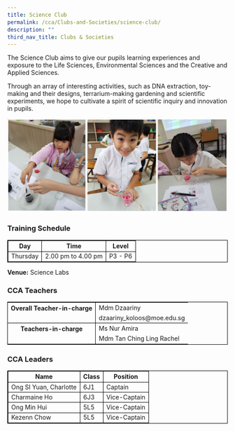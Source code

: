 ```yaml
---
title: Science Club
permalink: /cca/Clubs-and-Societies/science-club/
description: ""
third_nav_title: Clubs & Societies
---
```

The Science Club aims to give our pupils learning experiences and exposure to the Life Sciences, Environmental Sciences and the Creative and Applied Sciences. 

Through an array of interesting activities, such as DNA extraction, toy-making and their designs, terrarium-making gardening and scientific experiments, we hope to cultivate a spirit of scientific inquiry and innovation in pupils.

![](/images/sciclub1.jpg)

 ### Training Schedule


<table style="border-collapse: collapse; border: 1px solid black;">
  <thead>
    <tr>
      <th style="border: 1px solid black;">Day</th>
      <th style="border: 1px solid black;">Time</th>
      <th style="border: 1px solid black;">Level</th>
    </tr>
  </thead>
  <tbody>
    <tr>
    </tr><tr>
      <td style="border: 1px solid black;">Thursday</td>
      <td style="border: 1px solid black;">2.00 pm to 4.00 pm</td>
      <td style="border: 1px solid black;">P3 - P6</td>
    </tr>
    </tbody>
</table>


**Venue:**
Science Labs


### CCA Teachers

<table style="border-collapse: collapse; border: 1px solid black;">
  <tbody>
    <tr>
      <th style="border: none; border-right: 1px solid black">Overall Teacher-in-charge
      </th><td style="border: none;">Mdm Dzaariny</td>
		 </tr>
    <tr>
      <td style="border-bottom: 1px solid black; border-right: 1px solid black"></td>
      <td style="border-bottom: 1px solid black;">dzaariny_koloos@moe.edu.sg</td>
    </tr>
    <tr>
      <th style="border: none; border-right: 1px solid black">Teachers-in-charge
  </th>
			<td style="border: none;">Ms Nur Amira  </td>
    </tr>
    <tr>
      <td style="border: none;border-right: 1px solid black"></td>
      <td style="border: none;">Mdm Tan Ching Ling Rachel </td>  
  </tr></tbody>
</table>


### CCA Leaders

<table style="border-collapse: collapse; border: 1px solid black;">
  <thead>
    <tr>
      <th style="border: 1px solid black;">Name</th>
      <th style="border: 1px solid black;">Class</th>
      <th style="border: 1px solid black;">Position</th>
    </tr>
  </thead>
  <tbody>
    <tr>
      <td style="border: 1px solid black;">Ong SI Yuan, Charlotte</td>
      <td style="border: 1px solid black;">6J1</td>
      <td style="border: 1px solid black;">Captain</td>
			    </tr><tr>
      <td style="border: 1px solid black;">Charmaine Ho</td>
      <td style="border: 1px solid black;">6J3</td>
      <td style="border: 1px solid black;">Vice-Captain</td>
						 </tr><tr>
      <td style="border: 1px solid black;">Ong Min Hui</td>
      <td style="border: 1px solid black;">5L5</td>
      <td style="border: 1px solid black;">Vice-Captain</td>
							  </tr><tr>
      <td style="border: 1px solid black;">Kezenn Chow</td>
      <td style="border: 1px solid black;">5L5</td>
      <td style="border: 1px solid black;">Vice-Captain</td>
    </tr>
    </tbody>
</table>

